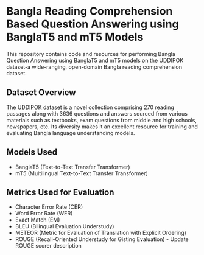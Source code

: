 # Bangla Reading Comprehension Based Question Answering using BanglaT5 and mT5 Models

This repository contains code and resources for performing Bangla Question Answering using BanglaT5 and mT5 models on the UDDIPOK dataset-a wide-ranging, open-domain Bangla reading comprehension dataset.

## Dataset Overview

The [UDDIPOK dataset](https://data.mendeley.com/datasets/s9pb3h2cjy/1) is a novel collection comprising 270 reading passages along with 3636 questions and answers sourced from various materials such as textbooks, exam questions from middle and high schools, newspapers, etc. Its diversity makes it an excellent resource for training and evaluating Bangla language understanding models.

## Models Used
- BanglaT5 (Text-to-Text Transfer Transformer)
- mT5 (Multilingual Text-to-Text Transfer Transformer)

## Metrics Used for Evaluation
- Character Error Rate (CER)
- Word Error Rate (WER)
- Exact Match (EM)
- BLEU (Bilingual Evaluation Understudy)
- METEOR (Metric for Evaluation of Translation with Explicit Ordering)
- ROUGE (Recall-Oriented Understudy for Gisting Evaluation) - Update ROUGE scorer description
